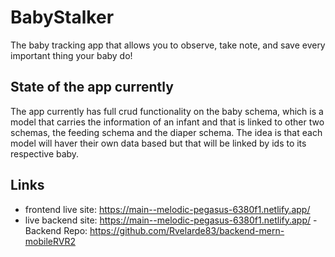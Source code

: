 # BabyStalker

The baby tracking app that allows  you to observe, take note, and save every important thing your baby do! 



## State of the app currently

The app currently has full crud functionality on the baby schema, which is a model that carries the information of an infant and that is linked to other two schemas, the feeding schema and the diaper schema. The idea is that each model will haver their own data based but that will be linked by ids to its respective baby.

## Links
- frontend live site:
https://main--melodic-pegasus-6380f1.netlify.app/
- live backend site:
https://main--melodic-pegasus-6380f1.netlify.app/
-Backend Repo:
https://github.com/Rvelarde83/backend-mern-mobileRVR2